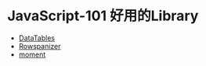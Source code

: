JavaScript-101 好用的Library
====

* [DataTables](https://datatables.net/)
* [Rowspanizer](https://github.com/marcosesperon/jquery.rowspanizer.js)
* [moment](https://momentjs.com/)

